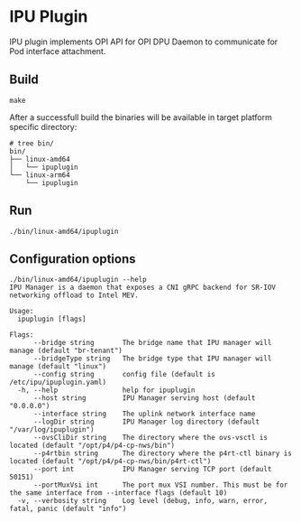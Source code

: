# IPU Plugin

IPU plugin implements OPI API for OPI DPU Daemon to communicate for Pod interface attachment.


## Build
```
make
```

After a successfull build the binaries will be available in target platform specific directory:

```
# tree bin/
bin/
├── linux-amd64
│   └── ipuplugin
└── linux-arm64
    └── ipuplugin

```

## Run

```
./bin/linux-amd64/ipuplugin
```

## Configuration options
```
./bin/linux-amd64/ipuplugin --help
IPU Manager is a daemon that exposes a CNI gRPC backend for SR-IOV networking offload to Intel MEV.

Usage:
  ipuplugin [flags]

Flags:
      --bridge string       The bridge name that IPU manager will manage (default "br-tenant")
      --bridgeType string   The bridge type that IPU manager will manage (default "linux")
      --config string       config file (default is /etc/ipu/ipuplugin.yaml)
  -h, --help                help for ipuplugin
      --host string         IPU Manager serving host (default "0.0.0.0")
      --interface string    The uplink network interface name
      --logDir string       IPU Manager log directory (default "/var/log/ipuplugin")
      --ovsCliDir string    The directory where the ovs-vsctl is located (default "/opt/p4/p4-cp-nws/bin")
      --p4rtbin string      The directory where the p4rt-ctl binary is located (default "/opt/p4/p4-cp-nws/bin/p4rt-ctl")
      --port int            IPU Manager serving TCP port (default 50151)
      --portMuxVsi int      The port mux VSI number. This must be for the same interface from --interface flags (default 10)
  -v, --verbosity string    Log level (debug, info, warn, error, fatal, panic (default "info")

```



